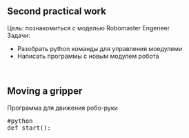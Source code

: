 ## Second practical work
Цель: познакомиться с моделью Robomaster Engeneer <br>
Задачи: <br>
- Разобрать python команды для управления моедулями 
- Написать программы с новым модулем робота
<br>

## Moving a gripper
Программа для движения робо-руки<br>
<pre>
#python
def start():

</pre>

